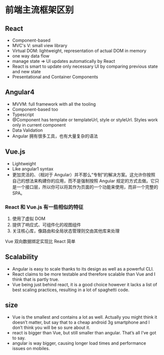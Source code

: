 # 前端主流框架区别

## React

* Component-based
* MVC's V: small view library
* Virtual DOM: lightweight, representation of actual DOM in memory
* one way data flow
* manage state => UI updates automatically by React
* React is smart to update only necessary UI by comparing previous state and new state
* Presentational and Container Components

## Angular4

* MVVM: full framework with all the tooling
* Component-based too
* Typescript
* @Component has template or templateUrl, style or styleUrl. Styles work only in current component
* Data Validation
* Angular 拥有很多工具，也有大量复杂的语法

## Vue.js

* Lightweight
* Like angular1 syntax
* 更加灵活的、（相对于 Angular）并不那么“专制”的解决方案。这允许你按照自己的想法来构建你的应用，而不是强制按照 Angular 规定的方式去做。它只是一个接口层，所以你可以将其作为页面的一个功能来使用，而非一个完整的 SPA。

### React 和 Vue.js 有一些相似的特征

1. 使用了虚拟 DOM
1. 提供了响应式、可组件化的视图组件
1. 关注核心库，像路由和全局状态管理则交由其他库来处理

Vue 双向数据绑定实现比 React 简单

## Scalability

* Angular is easy to scale thanks to its design as well as a powerful CLI.
* React claims to be more testable and therefore scalable than Vue and I think that is partly true.
* Vue being just behind react, it is a good choice however it lacks a list of best scaling practices, resulting in a lot of spaghetti code.

## size

* Vue is the smallest and contains a lot as well. Actually you might think it doesn’t matter, but say that to a cheap android 3g smartphone and I don’t think you will be so sure about it.
* react is bigger than Vue, but still smaller than angular. That’s all I’ve got to say.
* angular is way bigger, causing longer load times and performance issues on mobiles.